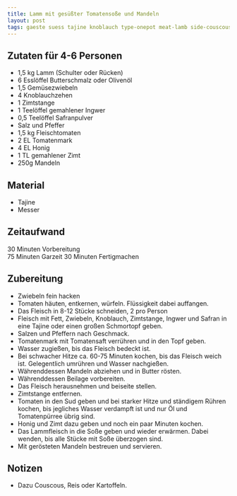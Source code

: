 ```yaml
---
title: Lamm mit gesüßter Tomatensoße und Mandeln
layout: post
tags: gaeste suess tajine knoblauch type-onepot meat-lamb side-couscous
---
```

## Zutaten für 4-6 Personen
* 1,5 kg Lamm (Schulter oder Rücken)
* 6 Esslöffel Butterschmalz oder Olivenöl
* 1,5 Gemüsezwiebeln
* 4 Knoblauchzehen
* 1 Zimtstange
* 1 Teelöffel gemahlener Ingwer
* 0,5 Teelöffel Safranpulver
* Salz und Pfeffer
* 1,5 kg Fleischtomaten
* 2 EL Tomatenmark
* 4 EL Honig
* 1 TL gemahlener Zimt
* 250g Mandeln

## Material
 * Tajine
 * Messer

## Zeitaufwand
 30 Minuten Vorbereitung  
 75 Minuten Garzeit
 30 Minuten Fertigmachen

## Zubereitung
 * Zwiebeln fein hacken
 * Tomaten häuten, entkernen, würfeln. Flüssigkeit dabei auffangen.
 * Das Fleisch in 8-12 Stücke schneiden, 2 pro Person
 * Fleisch mit Fett, Zwiebeln, Knoblauch, Zimtstange, Ingwer und Safran in eine Tajine oder einen großen Schmortopf geben.
 * Salzen und Pfeffern nach Geschmack.
 * Tomatenmark mit Tomatensaft verrühren und in den Topf geben.
 * Wasser zugießen, bis das Fleisch bedeckt ist.
 * Bei schwacher Hitze ca. 60-75 Minuten kochen, bis das Fleisch weich ist. Gelegentlich umrühren und Wasser nachgießen.
 * Währenddessen Mandeln abziehen und in Butter rösten.
 * Währenddessen Beilage vorbereiten.
 * Das Fleisch herausnehmen und beiseite stellen.
 * Zimtstange entfernen.
 * Tomaten in den Sud geben und bei starker Hitze und ständigem Rühren kochen, bis jegliches Wasser verdampft ist und nur Öl und Tomatenpürree übrig sind.
 * Honig und Zimt dazu geben und noch ein paar Minuten kochen.
 * Das Lammfleisch in die Soße geben und wieder erwärmen. Dabei wenden, bis alle Stücke mit Soße überzogen sind.
 * Mit gerösteten Mandeln bestreuen und servieren. 

## Notizen
* Dazu Couscous, Reis oder Kartoffeln.
